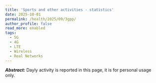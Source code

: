 ```yaml
---
title: 'Sports and other activities - statistics'
date: 2025-10-01
permalink: /health/2025/09/3gpp/
author_profile: false
read_more: enabled
tags:
  - 5G
  - 4G
  - LTE
  - Wireless
  - Real Networks
---
```


***Abstract:*** Dayly activity is reported in this page, it is for personal usage only.

<script>
const xValues = 
[  1,  2,  3,  4,  5,  6,  7,  8,  9, 10, 11, 12, 13, 14, 15, 16, 17, 18, 19, 20, 21, 22, 23, 24, 25, 26, 27, 28];
const yCrossCountry = 
[  0,  1,  0,  0,  0,  0,  0,  0,  0,  1,  0,  0,  1,  0,  0,  0,  0,  0,  0,  0,  0,  0,  0,  0,  0,  0,  1,  0];
const ySwimming = 
[  1,0.5,  0,  0,  0,  0,  0,  0,  0,0.5,  0,  0,  1,  0,  0,  0,  0,  0,  0,  0,  0,  0,  0,  0,  0,  0,  0,  0];
const yGym =
[  0,0.1,  0,  0,  0,  0,  0,  0,  0,  2,  0,  0,  0,  0,  0,  0,  0,  0,  0,  0,  0,  0,  0,  0,  0,  0,  0,  0];



// Function to calculate the sum of corresponding elements from two arrays
function Arrays_sum(array1, array2) {
  // Initialize an empty array to store the sum of corresponding elements
  var result = [];

  // Initialize counters for iterating through the arrays
  var ctr = 0;
  var x = 0;

  // Check if array1 is empty, return an error message if true
  if (array1.length === 0)
    return "array1 is empty";

  // Check if array2 is empty, return an error message if true
  if (array2.length === 0)
    return "array2 is empty";

  // Iterate through arrays until the end of either array is reached
  while (ctr < array1.length && ctr < array2.length) {
    // Calculate the sum of corresponding elements and push it to the result array
    result.push(array1[ctr] + array2[ctr]);
    // Increment the counter
    ctr++;
  }

  // Check if array1 is exhausted
  if (ctr === array1.length) {
    // Append the remaining elements from array2 to the result array
    for (x = ctr; x < array2.length; x++) {
      result.push(array2[x]);
    }
  } else {
    // Append the remaining elements from array1 to the result array
    for (x = ctr; x < array1.length; x++) {
      result.push(array1[x]);
    }
  }

  // Return the resulting array
  return result;
}



function Arrays_cdf(array1) {
  // Initialize an empty array to store the sum of corresponding elements
  var result = [];

  // Initialize counters for iterating through the arrays
  var ctr = 0;
  var x = 0;

  // Check if array1 is empty, return an error message if true
  if (array1.length === 0)
    return "array1 is empty";

  // Iterate through arrays until the end of either array is reached
  while (ctr < array1.length ) {
    // Calculate the sum of corresponding elements and push it to the result array
	if (ctr === 0){
		//result.push(array1[ctr]);
		x = array1[ctr];
		result.push(x);
	}else{
		//result.push(array1[ctr] + array1[ctr-1]);
		//x = x + array1[ctr] + array1[ctr-1];
		x = x + array1[ctr];
		result.push(x);
	}
    // Increment the counter
    ctr++;
  }


  // Return the resulting array
  return result;
}



new Chart("myChart", {
  type: "line",
  data: {
    labels: xValues,
    datasets: [{ 
      data: yCrossCountry,
      borderColor: "red",
	  label: "cross-country",
      fill: false
    }, { 
      data: ySwimming,
      borderColor: "green",
	  label: "swimming",
      fill: false
    }, { 
      data: yGym,
      borderColor: "blue",
	  label: "Gym",
      fill: false
    }, { 
      //data: Arrays_cdf (  Arrays_sum( Arrays_sum(yCrossCountry,ySwimming), yGym )  ),
	  data:    Arrays_sum( Arrays_sum(yCrossCountry,ySwimming), yGym ) ,
      borderColor: "black",
	  label: "Acculative of all activities ",
      fill: false
	  }]
  },
  options: {
    legend: {display: true}
  }
});
</script>

</body>
</html>